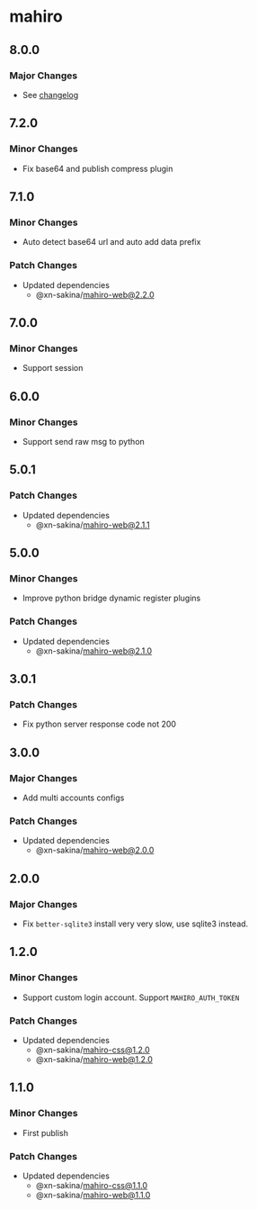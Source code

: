 # mahiro

## 8.0.0

### Major Changes

- See [changelog](https://mahiro.opqbot.com/changelog)

## 7.2.0

### Minor Changes

- Fix base64 and publish compress plugin

## 7.1.0

### Minor Changes

- Auto detect base64 url and auto add data prefix

### Patch Changes

- Updated dependencies
  - @xn-sakina/mahiro-web@2.2.0

## 7.0.0

### Minor Changes

- Support session

## 6.0.0

### Minor Changes

- Support send raw msg to python

## 5.0.1

### Patch Changes

- Updated dependencies
  - @xn-sakina/mahiro-web@2.1.1

## 5.0.0

### Minor Changes

- Improve python bridge dynamic register plugins

### Patch Changes

- Updated dependencies
  - @xn-sakina/mahiro-web@2.1.0

## 3.0.1

### Patch Changes

- Fix python server response code not 200

## 3.0.0

### Major Changes

- Add multi accounts configs

### Patch Changes

- Updated dependencies
  - @xn-sakina/mahiro-web@2.0.0

## 2.0.0

### Major Changes

- Fix `better-sqlite3` install very very slow, use sqlite3 instead.

## 1.2.0

### Minor Changes

- Support custom login account. Support `MAHIRO_AUTH_TOKEN`

### Patch Changes

- Updated dependencies
  - @xn-sakina/mahiro-css@1.2.0
  - @xn-sakina/mahiro-web@1.2.0

## 1.1.0

### Minor Changes

- First publish

### Patch Changes

- Updated dependencies
  - @xn-sakina/mahiro-css@1.1.0
  - @xn-sakina/mahiro-web@1.1.0
